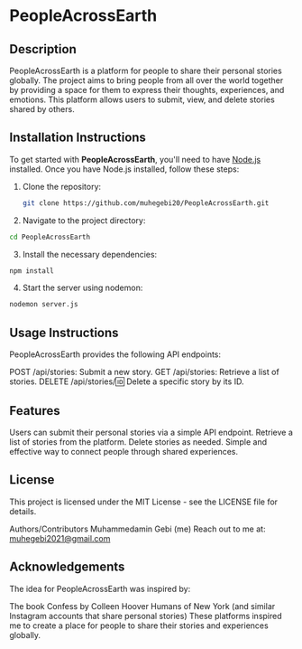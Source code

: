 # PeopleAcrossEarth

## Description

PeopleAcrossEarth is a platform for people to share their personal stories globally. The project aims to bring people from all over the world together by providing a space for them to express their thoughts, experiences, and emotions. This platform allows users to submit, view, and delete stories shared by others.

## Installation Instructions

To get started with **PeopleAcrossEarth**, you'll need to have [Node.js](https://nodejs.org/) installed. Once you have Node.js installed, follow these steps:

1. Clone the repository:

   ```bash
   git clone https://github.com/muhegebi20/PeopleAcrossEarth.git
2. Navigate to the project directory:

```bash
cd PeopleAcrossEarth
```
3. Install the necessary dependencies:
```bash
npm install
```
4. Start the server using nodemon:
```bash
nodemon server.js
```
## Usage Instructions
PeopleAcrossEarth provides the following API endpoints:

 POST /api/stories: Submit a new story.
 GET /api/stories: Retrieve a list of stories.
 DELETE /api/stories/:id: Delete a specific story by its ID.

## Features
Users can submit their personal stories via a simple API endpoint.
Retrieve a list of stories from the platform.
Delete stories as needed.
Simple and effective way to connect people through shared experiences.

## License
This project is licensed under the MIT License - see the LICENSE file for details.

Authors/Contributors
Muhammedamin Gebi (me)
Reach out to me at: muhegebi2021@gmail.com

## Acknowledgements
The idea for PeopleAcrossEarth was inspired by:

The book Confess by Colleen Hoover
Humans of New York (and similar Instagram accounts that share personal stories)
These platforms inspired me to create a place for people to share their stories and experiences globally.
